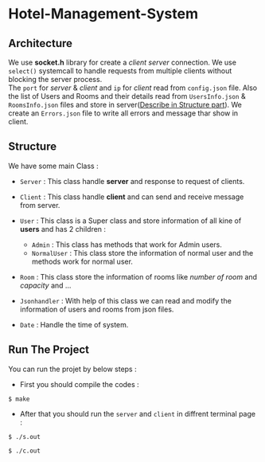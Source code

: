 # Hotel-Management-System

## Architecture
We use **socket.h** library for create a *client server* connection. We use `select()` systemcall to handle requests from multiple clients without blocking the server process.\
The `port` for *server* & *client* and `ip` for *client* read from `config.json` file. Also the list of Users and Rooms and their details read from `UsersInfo.json` & `RoomsInfo.json` files and store in server([Describe in Structure part](#Structure)). We create an `Errors.json` file to write all errors and message thar show in client.

## Structure
We have some main Class :
  - `Server` : This class handle **server** and response to request of clients.
  - `Client` : This class handle **client** and can send and receive message from server.
  - `User` : This class is a Super class and store information of all kine of **users** and has 2 children :
      - `Admin` : This class has methods that work for Admin users.
      - `NormalUser` : This class store the information of normal user and the methods work for normal user. 

  - `Room` : This class store the information of rooms like *number of room* and *capacity* and ...
  - `Jsonhandler` : With help of this class we can read and modify the information of users and rooms from json files.
  - `Date` : Handle the time of system.










## Run The Project
You can run the projet by below steps :
- First you should compile the codes :
```
$ make
```
- After that you should run the `server` and `client` in diffrent terminal page :
```
$ ./s.out
```

```
$ ./c.out
```
